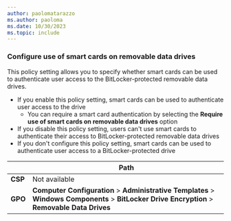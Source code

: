 ```yaml
---
author: paolomatarazzo
ms.author: paoloma
ms.date: 10/30/2023
ms.topic: include
---
```


### Configure use of smart cards on removable data drives

This policy setting allows you to specify whether smart cards can be used to authenticate user access to the BitLocker-protected removable data drives.

- If you enable this policy setting, smart cards can be used to authenticate user access to the drive
  - You can require a smart card authentication by selecting the **Require use of smart cards on removable data drives** option
- If you disable this policy setting, users can't use smart cards to authenticate their access to BitLocker-protected removable data drives
- If you don't configure this policy setting, smart cards can be used to authenticate user access to a BitLocker-protected drive

|  | Path |
|--|--|
| **CSP** | Not available |
| **GPO** | **Computer Configuration** > **Administrative Templates** > **Windows Components** > **BitLocker Drive Encryption** > **Removable Data Drives** |
